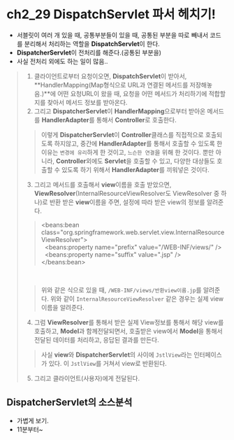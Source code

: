 # ch2_29  **DispatchServlet** 파서 헤치기!

* 서블릿이 여러 개 있을 때, 공통부분들이 있을 때, 공통된 부분을 따로 빼내서 코드를 분리해서 처리하는 역할을  **DispatchServlet**이 한다.
* **DispatcherServlet**이 전처리를 해준다.(공통된 부분을)
* 사실 전처리 외에도 하는 일이 많음..


> 1. 클라이언트로부터 요청이오면, **DispatchServlet**이 받아서, **HandlerMapping(Map형식으로 URL과 연결된 메서드를 저장해놓음.)**에 어떤 요청URL이 왔을 때, 요청을 어떤 메서드가 처리하기에 적합할지를 찾아서 메서드 정보를 받아온다.
> 2. 그리고 **DispatcherServlet**이 **HandlerMapping**으로부터 받아온 메서드를 **HandlerAdapter**를 통해서 **Controller**로 호출한다.
>> 이렇게 **DispatcherServlet**이 **Controller**클래스를 직접적으로 호출되도록 하지않고, 중간에 **HandlerAdapter**를 통해서 호출할 수 있도록 한 이유는 `변경에 유리`하게 한 것이고, `느슨한 연결`을 위해 한 것이다. 
뿐만 아니라, **Controller**외에도 **Servlet**을 호출할 수 있고, 다양한 대상들도 호출할 수 있도록 하기 위해서 **HandlerAdapter**를 끼워넣은 것이다.
> 3. 그리고 메서드를 호출해서 **view**이름을 호출 받았으면, **ViewResolver**(InternalResourceViewResolver도 ViewResolver 중 하나)로 반환 받은 **view**이름을 주면, 설정에 따라 받은 view의 정보를 알려준다.
>> <beans:bean class="org.springframework.web.servlet.view.InternalResourceViewResolver"> <br>
>>  &nbsp; <beans:property name="prefix" value="/WEB-INF/views/" /> <br>
>>  &nbsp;  <beans:property name="suffix" value=".jsp" /> <br>
>> </beans:bean> <br>
> <br>
>
>> 위와 같은 식으로 있을 때, `/WEB-INF/views/반환view이름.jp`를 알려준다.
>>위와 같이 `InternalResourceViewResolver` 같은 경우는 실제 view이름을 알려준다.
>
> 4. 그럼 **ViewResolver**를 통해서 받은 실제 View정보를 통해서 해당 view를 호출하고, **Model**과 함께전달되면서, 호출받은 view에서 **Model**을 통해서 전달된 데이터를 처리하고, 응답된 결과를 만든다.
>> 사실 **view**와 **DispatcherServlet**의 사이에 `JstlView`라는 인터페이스가 있다.
이 `JstlView`를 거쳐서 view로 반환된다.
>
> 5. 그리고 클라이언트(사용자)에게 전달된다. 


## DispatcherServlet의 소스분석
* 가볍게 보기.
* 11분부터~
